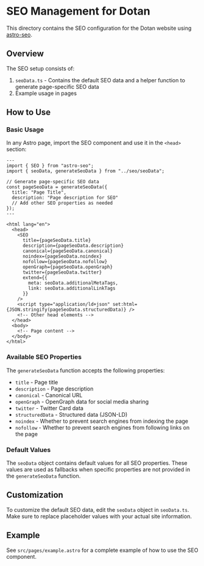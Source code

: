 # SEO Management for Dotan

This directory contains the SEO configuration for the Dotan website using [astro-seo](https://github.com/jonasmerlin/astro-seo).

## Overview

The SEO setup consists of:

1. `seoData.ts` - Contains the default SEO data and a helper function to generate page-specific SEO data
2. Example usage in pages

## How to Use

### Basic Usage

In any Astro page, import the SEO component and use it in the `<head>` section:

```astro
---
import { SEO } from "astro-seo";
import { seoData, generateSeoData } from "../seo/seoData";

// Generate page-specific SEO data
const pageSeoData = generateSeoData({
  title: "Page Title",
  description: "Page description for SEO"
  // Add other SEO properties as needed
});
---

<html lang="en">
  <head>
    <SEO
      title={pageSeoData.title}
      description={pageSeoData.description}
      canonical={pageSeoData.canonical}
      noindex={pageSeoData.noindex}
      nofollow={pageSeoData.nofollow}
      openGraph={pageSeoData.openGraph}
      twitter={pageSeoData.twitter}
      extend={{
        meta: seoData.additionalMetaTags,
        link: seoData.additionalLinkTags
      }}
    />
    <script type="application/ld+json" set:html={JSON.stringify(pageSeoData.structuredData)} />
    <!-- Other head elements -->
  </head>
  <body>
    <!-- Page content -->
  </body>
</html>
```

### Available SEO Properties

The `generateSeoData` function accepts the following properties:

- `title` - Page title
- `description` - Page description
- `canonical` - Canonical URL
- `openGraph` - OpenGraph data for social media sharing
- `twitter` - Twitter Card data
- `structuredData` - Structured data (JSON-LD)
- `noindex` - Whether to prevent search engines from indexing the page
- `nofollow` - Whether to prevent search engines from following links on the page

### Default Values

The `seoData` object contains default values for all SEO properties. These values are used as fallbacks when specific properties are not provided in the `generateSeoData` function.

## Customization

To customize the default SEO data, edit the `seoData` object in `seoData.ts`. Make sure to replace placeholder values with your actual site information.

## Example

See `src/pages/example.astro` for a complete example of how to use the SEO component.
